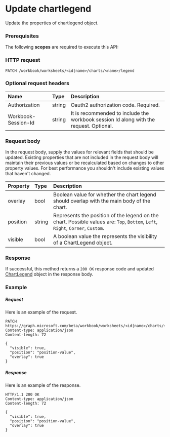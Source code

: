 # Update chartlegend

Update the properties of chartlegend object.
### Prerequisites
The following **scopes** are required to execute this API: 
### HTTP request
<!-- { "blockType": "ignored" } -->
```http
PATCH /workbook/worksheets/<id|name>/charts/<name>/legend
```
### Optional request headers
| Name       | Type | Description|
|:-----------|:------|:----------|
| Authorization  |string | Oauth2 authorization code. Required.| 
| Workbook-Session-Id  |string |It is recommended to include the workbook session Id along with the request. Optional.|

### Request body
In the request body, supply the values for relevant fields that should be updated. Existing properties that are not included in the request body will maintain their previous values or be recalculated based on changes to other property values. For best performance you shouldn't include existing values that haven't changed.

| Property	   | Type	|Description|
|:---------------|:--------|:----------|
|overlay|bool|Boolean value for whether the chart legend should overlap with the main body of the chart.|
|position|string|Represents the position of the legend on the chart. Possible values are: `Top`, `Bottom`, `Left`, `Right`, `Corner`, `Custom`.|
|visible|bool|A boolean value the represents the visibility of a ChartLegend object.|

### Response
If successful, this method returns a `200 OK` response code and updated [ChartLegend](../resources/chartlegend.md) object in the response body.
### Example
##### Request
Here is an example of the request.
<!-- {
  "blockType": "request",
  "name": "update_chartlegend"
}-->
```http
PATCH https://graph.microsoft.com/beta/workbook/worksheets/<id|name>/charts/<name>/legend
Content-type: application/json
Content-length: 72

{
  "visible": true,
  "position": "position-value",
  "overlay": true
}
```
##### Response
Here is an example of the response.
<!-- {
  "blockType": "response",
  "truncated": false,
  "@odata.type": "microsoft.graph.chartlegend"
} -->
```http
HTTP/1.1 200 OK
Content-type: application/json
Content-length: 72

{
  "visible": true,
  "position": "position-value",
  "overlay": true
}
```

<!-- uuid: 8fcb5dbc-d5aa-4681-8e31-b001d5168d79
2015-10-25 14:57:30 UTC -->
<!-- {
  "type": "#page.annotation",
  "description": "Update chartlegend",
  "keywords": "",
  "section": "documentation",
  "tocPath": ""
}-->
